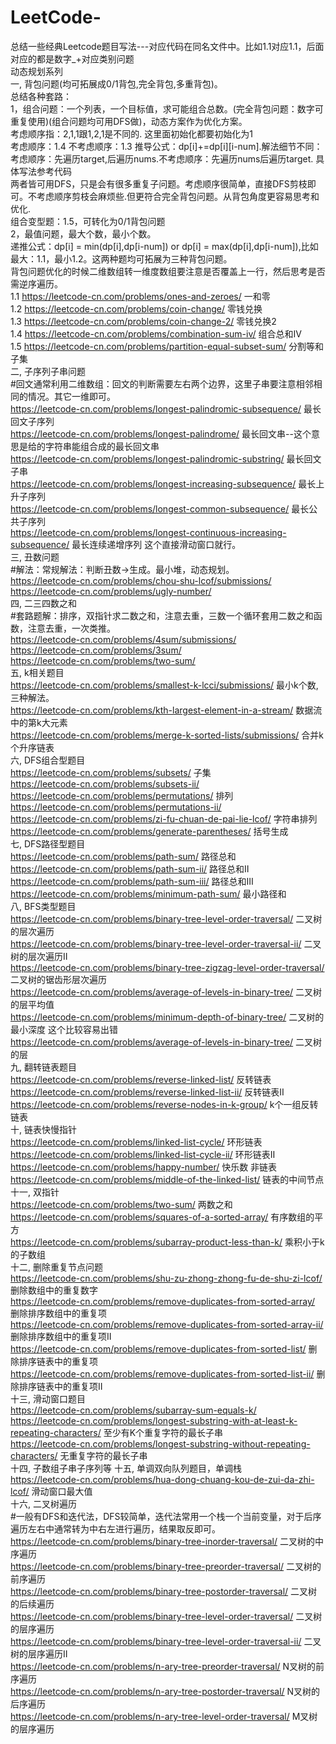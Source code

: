 # LeetCode-
总结一些经典Leetcode题目写法---对应代码在同名文件中。比如1.1对应1.1，后面对应的都是数字_+对应类别问题  
动态规划系列  
    一, 背包问题(均可拓展成0/1背包,完全背包,多重背包)。  
        总结各种套路：    
        1，组合问题：一个列表，一个目标值，求可能组合总数。(完全背包问题：数字可重复使用)(组合问题均可用DFS做)，动态方案作为优化方案。  
            考虑顺序指：2,1,1跟1,2,1是不同的. 这里面初始化都要初始化为1   
            考虑顺序：1.4  不考虑顺序：1.3  推导公式：dp[i]+=dp[i][i-num].解法细节不同：考虑顺序：先遍历target,后遍历nums.不考虑顺序：先遍历nums后遍历target. 具体写法参考代码  
            两者皆可用DFS，只是会有很多重复子问题。考虑顺序很简单，直接DFS剪枝即可。不考虑顺序剪枝会麻烦些.但更符合完全背包问题。从背包角度更容易思考和优化.  
            组合变型题：1.5，可转化为0/1背包问题        
        2，最值问题，最大个数，最小个数。    
            递推公式：dp[i] = min(dp[i],dp[i-num]) or dp[i] = max(dp[i],dp[i-num]),比如最大：1.1，最小1.2。这两种题均可拓展为三种背包问题。      
        背包问题优化的时候二维数组转一维度数组要注意是否覆盖上一行，然后思考是否需逆序遍历。  
        1.1 https://leetcode-cn.com/problems/ones-and-zeroes/  一和零   
        1.2 https://leetcode-cn.com/problems/coin-change/   零钱兑换  
        1.3 https://leetcode-cn.com/problems/coin-change-2/ 零钱兑换2  
        1.4 https://leetcode-cn.com/problems/combination-sum-iv/ 组合总和IV  
        1.5 https://leetcode-cn.com/problems/partition-equal-subset-sum/ 分割等和子集  
    二, 子序列子串问题  
        #回文通常利用二维数组：回文的判断需要左右两个边界，这里子串要注意相邻相同的情况。其它一维即可。  
        https://leetcode-cn.com/problems/longest-palindromic-subsequence/  最长回文子序列    
        https://leetcode-cn.com/problems/longest-palindrome/ 最长回文串--这个意思是给的字符串能组合成的最长回文串  
        https://leetcode-cn.com/problems/longest-palindromic-substring/ 最长回文子串  
        https://leetcode-cn.com/problems/longest-increasing-subsequence/  最长上升子序列    
        https://leetcode-cn.com/problems/longest-common-subsequence/  最长公共子序列  
        https://leetcode-cn.com/problems/longest-continuous-increasing-subsequence/  最长连续递增序列  这个直接滑动窗口就行。  
    三, 丑数问题       
        #解法：常规解法：判断丑数->生成。最小堆，动态规划。  
        https://leetcode-cn.com/problems/chou-shu-lcof/submissions/  
        https://leetcode-cn.com/problems/ugly-number/   
    四, 二三四数之和    
        #套路题解：排序，双指针求二数之和，注意去重，三数一个循环套用二数之和函数，注意去重，一次类推。  
        https://leetcode-cn.com/problems/4sum/submissions/  
        https://leetcode-cn.com/problems/3sum/  
        https://leetcode-cn.com/problems/two-sum/   
    五, k相关题目  
        https://leetcode-cn.com/problems/smallest-k-lcci/submissions/  最小k个数,三种解法。  
        https://leetcode-cn.com/problems/kth-largest-element-in-a-stream/  数据流中的第k大元素  
        https://leetcode-cn.com/problems/merge-k-sorted-lists/submissions/  合并k个升序链表  
    六, DFS组合型题目    
        https://leetcode-cn.com/problems/subsets/  子集  
        https://leetcode-cn.com/problems/subsets-ii/    
        https://leetcode-cn.com/problems/permutations/  排列  
        https://leetcode-cn.com/problems/permutations-ii/    
        https://leetcode-cn.com/problems/zi-fu-chuan-de-pai-lie-lcof/  字符串排列  
        https://leetcode-cn.com/problems/generate-parentheses/  括号生成  
    七, DFS路径型题目  
        https://leetcode-cn.com/problems/path-sum/  路径总和    
        https://leetcode-cn.com/problems/path-sum-ii/  路径总和Ⅱ    
        https://leetcode-cn.com/problems/path-sum-iii/  路径总和Ⅲ    
        https://leetcode-cn.com/problems/minimum-path-sum/  最小路径和    
    八, BFS类型题目    
        https://leetcode-cn.com/problems/binary-tree-level-order-traversal/  二叉树的层次遍历    
        https://leetcode-cn.com/problems/binary-tree-level-order-traversal-ii/  二叉树的层次遍历Ⅱ    
        https://leetcode-cn.com/problems/binary-tree-zigzag-level-order-traversal/  二叉树的锯齿形层次遍历    
        https://leetcode-cn.com/problems/average-of-levels-in-binary-tree/  二叉树的层平均值    
        https://leetcode-cn.com/problems/minimum-depth-of-binary-tree/  二叉树的最小深度  这个比较容易出错    
        https://leetcode-cn.com/problems/average-of-levels-in-binary-tree/  二叉树的层    
    九, 翻转链表题目    
        https://leetcode-cn.com/problems/reverse-linked-list/  反转链表    
        https://leetcode-cn.com/problems/reverse-linked-list-ii/  反转链表Ⅱ    
        https://leetcode-cn.com/problems/reverse-nodes-in-k-group/  k个一组反转链表    
    十, 链表快慢指针    
       https://leetcode-cn.com/problems/linked-list-cycle/  环形链表    
       https://leetcode-cn.com/problems/linked-list-cycle-ii/  环形链表Ⅱ    
       https://leetcode-cn.com/problems/happy-number/  快乐数  非链表    
       https://leetcode-cn.com/problems/middle-of-the-linked-list/  链表的中间节点  
    十一, 双指针    
       https://leetcode-cn.com/problems/two-sum/  两数之和    
       https://leetcode-cn.com/problems/squares-of-a-sorted-array/  有序数组的平方  
       https://leetcode-cn.com/problems/subarray-product-less-than-k/  乘积小于k的子数组  
    十二, 删除重复节点问题  
       https://leetcode-cn.com/problems/shu-zu-zhong-zhong-fu-de-shu-zi-lcof/  删除数组中的重复数字  
       https://leetcode-cn.com/problems/remove-duplicates-from-sorted-array/  删除排序数组中的重复项  
       https://leetcode-cn.com/problems/remove-duplicates-from-sorted-array-ii/  删除排序数组中的重复项Ⅱ  
       https://leetcode-cn.com/problems/remove-duplicates-from-sorted-list/  删除排序链表中的重复项  
       https://leetcode-cn.com/problems/remove-duplicates-from-sorted-list-ii/  删除排序链表中的重复项Ⅱ  
    十三, 滑动窗口题目  
       https://leetcode-cn.com/problems/subarray-sum-equals-k/  
       https://leetcode-cn.com/problems/longest-substring-with-at-least-k-repeating-characters/  至少有K个重复字符的最长子串  
       https://leetcode-cn.com/problems/longest-substring-without-repeating-characters/  无重复字符的最长子串  
    十四, 子数组子串子序列等
    十五, 单调双向队列题目，单调栈    
        https://leetcode-cn.com/problems/hua-dong-chuang-kou-de-zui-da-zhi-lcof/  滑动窗口最大值    
    十六, 二叉树遍历  
        #一般有DFS和迭代法，DFS较简单，迭代法常用一个栈一个当前变量，对于后序遍历左右中通常转为中右左进行遍历，结果取反即可。  
        https://leetcode-cn.com/problems/binary-tree-inorder-traversal/  二叉树的中序遍历  
        https://leetcode-cn.com/problems/binary-tree-preorder-traversal/  二叉树的前序遍历  
        https://leetcode-cn.com/problems/binary-tree-postorder-traversal/  二叉树的后续遍历  
        https://leetcode-cn.com/problems/binary-tree-level-order-traversal/  二叉树的层序遍历  
        https://leetcode-cn.com/problems/binary-tree-level-order-traversal-ii/  二叉树的层序遍历Ⅱ  
        https://leetcode-cn.com/problems/n-ary-tree-preorder-traversal/  N叉树的前序遍历  
        https://leetcode-cn.com/problems/n-ary-tree-postorder-traversal/  N叉树的后序遍历  
        https://leetcode-cn.com/problems/n-ary-tree-level-order-traversal/ M叉树的层序遍历  
        
